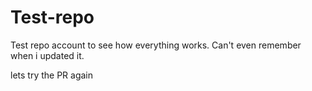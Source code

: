 # Test-repo
Test repo account to see how everything works. 
Can't even remember when i updated it.

lets try the PR again
